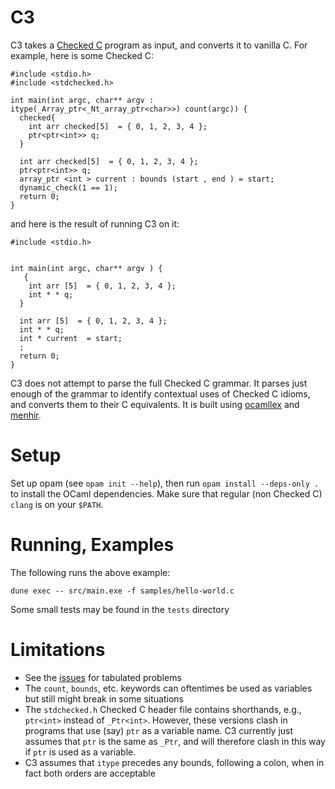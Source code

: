 # C3

C3 takes a [Checked C](https://github.com/microsoft/checkedc) program as input, and converts it to vanilla C. For example, here is some Checked C:
```
#include <stdio.h>
#include <stdchecked.h>

int main(int argc, char** argv : itype(_Array_ptr<_Nt_array_ptr<char>>) count(argc)) {
  checked{
    int arr checked[5]  = { 0, 1, 2, 3, 4 };
    ptr<ptr<int>> q;
  }

  int arr checked[5]  = { 0, 1, 2, 3, 4 };
  ptr<ptr<int>> q;
  array_ptr <int > current : bounds (start , end ) = start;
  dynamic_check(1 == 1);
  return 0;
}
```
and here is the result of running C3 on it:
```
#include <stdio.h>


int main(int argc, char** argv ) {
   {
    int arr [5]  = { 0, 1, 2, 3, 4 };
    int * * q;
  }

  int arr [5]  = { 0, 1, 2, 3, 4 };
  int * * q;
  int * current  = start;
  ;
  return 0;
}
```

C3 does not attempt to parse the full Checked C grammar. It parses just enough of the grammar to identify contextual uses of Checked C idioms, and converts them to their C equivalents. It is built using [ocamllex](https://ocaml.org/manual/lexyacc.html) and [menhir](http://gallium.inria.fr/~fpottier/menhir/).

# Setup

Set up opam (see `opam init --help`), then run `opam install --deps-only .` to install the OCaml dependencies. Make sure that regular (non Checked C) `clang` is on your `$PATH`.

# Running, Examples

The following runs the above example:
```
dune exec -- src/main.exe -f samples/hello-world.c
```
Some small tests may be found in the `tests` directory

# Limitations

- See the [issues](https://github.com/correctcomputation/C3/issues) for tabulated problems
- The `count`, `bounds`, etc. keywords can oftentimes be used as variables but still might break in some situations
- The `stdchecked.h` Checked C header file contains shorthands, e.g., `ptr<int>` instead of `_Ptr<int>`. However, these versions clash in programs that use (say) `ptr` as a variable name. C3 currently just assumes that `ptr` is the same as `_Ptr`, and will therefore clash in this way if `ptr` is used as a variable.
- C3 assumes that `itype` precedes any bounds, following a colon, when in fact both orders are acceptable
